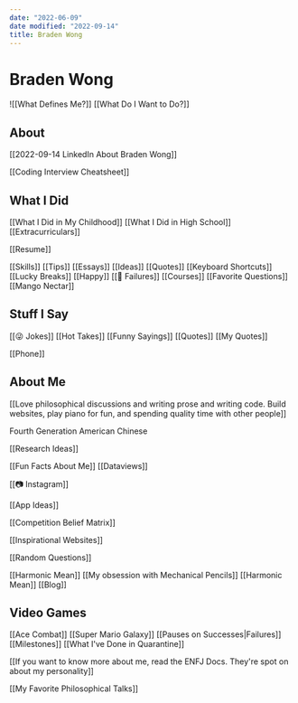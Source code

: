 ```yaml
---
date: "2022-06-09"
date modified: "2022-09-14"
title: Braden Wong
---
```


# Braden Wong
![[What Defines Me?]]
[[What Do I Want to Do?]]

## About
[[2022-09-14 LinkedIn About Braden Wong]]

[[Coding Interview Cheatsheet]]

## What I Did
[[What I Did in My Childhood]]
[[What I Did in High School]]
[[Extracurriculars]]

[[Resume]]

[[Skills]]
[[Tips]]
[[Essays]]
[[Ideas]]
[[Quotes]]
[[Keyboard Shortcuts]]
[[Lucky Breaks]]
[[Happy]]
[[🌆 Failures]]
[[Courses]]
[[Favorite Questions]]
[[Mango Nectar]]

## Stuff I Say
[[😜 Jokes]]
[[Hot Takes]]
[[Funny Sayings]]
[[Quotes]]
[[My Quotes]]

[[Phone]]

## About Me
[[Love philosophical discussions and writing prose and writing code. Build websites, play piano for fun, and spending quality time with other people]]

Fourth Generation American Chinese

[[Research Ideas]]

[[Fun Facts About Me]]
[[Dataviews]]

[[📷 Instagram]]

[[App Ideas]]

[[Competition Belief Matrix]]

[[Inspirational Websites]]

[[Random Questions]]

[[Harmonic Mean]]
[[My obsession with Mechanical Pencils]]
[[Harmonic Mean]]
[[Blog]]

## Video Games
[[Ace Combat]]
[[Super Mario Galaxy]]
[[Pauses on Successes|Failures]]
[[Milestones]]
[[What I've Done in Quarantine]]

[[If you want to know more about me, read the ENFJ Docs. They're spot on about my personality]]

[[My Favorite Philosophical Talks]]
